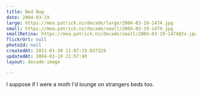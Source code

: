 ```yaml
---
title: Bed Bug
date: 2004-03-19
large: https://mea.patrick.nz/decade/large/2004-03-19-1474.jpg
small: https://mea.patrick.nz/decade/small/2004-03-19-1474.jpg
smallRetina: https://mea.patrick.nz/decade/small/2004-03-19-1474@2x.jpg
flickrUrl: null
photoId: null
createdAt: 2011-01-30 11:07:15.037329
updatedAt: 2004-03-19 21:57:40
layout: decade-image

---
```

I suppose if I were a moth I'd lounge on strangers beds too.
